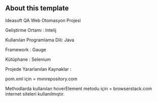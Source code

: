 ## About this template

Ideasoft QA Web Otomasyon Projesi

Geliştirme Ortamı : Intelij

Kullanılan Programlama Dili: Java

Framework : Gauge

Kütüphane : Selenium

Projede Yararlanılan Kaynaklar :

pom.xml için = mvnrepository.com

Methodlarda kullanılan hoverElement metodu için = browserstack.com internet siteleri kullanılmıştır.
